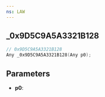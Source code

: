 ```yaml
---
ns: LAW
---
```

## _0x9D5C9A5A3321B128

```c
// 0x9D5C9A5A3321B128
Any _0x9D5C9A5A3321B128(Any p0);
```

## Parameters
* **p0**:
